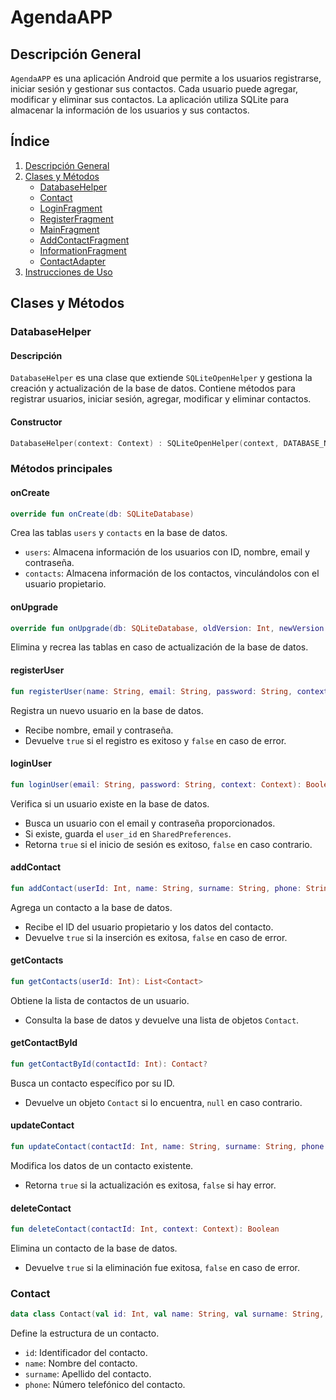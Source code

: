 # AgendaAPP

## Descripción General
`AgendaAPP` es una aplicación Android que permite a los usuarios registrarse, iniciar sesión y gestionar sus contactos. Cada usuario puede agregar, modificar y eliminar sus contactos. La aplicación utiliza SQLite para almacenar la información de los usuarios y sus contactos.

## Índice
1. [Descripción General](#descripción-general)
2. [Clases y Métodos](#clases-y-métodos)
   - [DatabaseHelper](#databasehelper)
   - [Contact](#contact)
   - [LoginFragment](#loginfragment)
   - [RegisterFragment](#registerfragment)
   - [MainFragment](#mainfragment)
   - [AddContactFragment](#addcontactfragment)
   - [InformationFragment](#informationfragment)
   - [ContactAdapter](#contactadapter)
3. [Instrucciones de Uso](#instrucciones-de-uso)

## Clases y Métodos

### DatabaseHelper

#### Descripción
`DatabaseHelper` es una clase que extiende `SQLiteOpenHelper` y gestiona la creación y actualización de la base de datos. Contiene métodos para registrar usuarios, iniciar sesión, agregar, modificar y eliminar contactos.

#### Constructor
```kotlin
DatabaseHelper(context: Context) : SQLiteOpenHelper(context, DATABASE_NAME, null, DATABASE_VERSION)
```

### Métodos principales

#### onCreate
```kotlin
override fun onCreate(db: SQLiteDatabase)
```
Crea las tablas `users` y `contacts` en la base de datos.

- `users`: Almacena información de los usuarios con ID, nombre, email y contraseña.
- `contacts`: Almacena información de los contactos, vinculándolos con el usuario propietario.

#### onUpgrade
```kotlin
override fun onUpgrade(db: SQLiteDatabase, oldVersion: Int, newVersion: Int)
```
Elimina y recrea las tablas en caso de actualización de la base de datos.

#### registerUser
```kotlin
fun registerUser(name: String, email: String, password: String, context: Context): Boolean
```
Registra un nuevo usuario en la base de datos.
- Recibe nombre, email y contraseña.
- Devuelve `true` si el registro es exitoso y `false` en caso de error.

#### loginUser
```kotlin
fun loginUser(email: String, password: String, context: Context): Boolean
```
Verifica si un usuario existe en la base de datos.
- Busca un usuario con el email y contraseña proporcionados.
- Si existe, guarda el `user_id` en `SharedPreferences`.
- Retorna `true` si el inicio de sesión es exitoso, `false` en caso contrario.

#### addContact
```kotlin
fun addContact(userId: Int, name: String, surname: String, phone: String, context: Context): Boolean
```
Agrega un contacto a la base de datos.
- Recibe el ID del usuario propietario y los datos del contacto.
- Devuelve `true` si la inserción es exitosa, `false` en caso de error.

#### getContacts
```kotlin
fun getContacts(userId: Int): List<Contact>
```
Obtiene la lista de contactos de un usuario.
- Consulta la base de datos y devuelve una lista de objetos `Contact`.

#### getContactById
```kotlin
fun getContactById(contactId: Int): Contact?
```
Busca un contacto específico por su ID.
- Devuelve un objeto `Contact` si lo encuentra, `null` en caso contrario.

#### updateContact
```kotlin
fun updateContact(contactId: Int, name: String, surname: String, phone: String, context: Context): Boolean
```
Modifica los datos de un contacto existente.
- Retorna `true` si la actualización es exitosa, `false` si hay error.

#### deleteContact
```kotlin
fun deleteContact(contactId: Int, context: Context): Boolean
```
Elimina un contacto de la base de datos.
- Devuelve `true` si la eliminación fue exitosa, `false` en caso de error.

### Contact
```kotlin
data class Contact(val id: Int, val name: String, val surname: String, val phone: String)
```
Define la estructura de un contacto.
- `id`: Identificador del contacto.
- `name`: Nombre del contacto.
- `surname`: Apellido del contacto.
- `phone`: Número telefónico del contacto.

